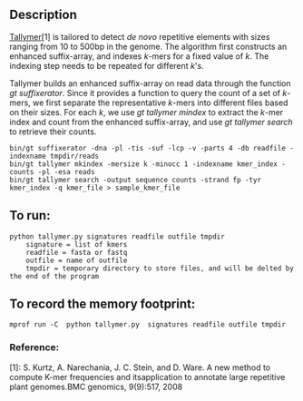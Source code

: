 ## Description
[Tallymer](http://genometools.org/tools/gt_tallymer_occratio.html)[1] is tailored to detect *de novo* repetitive elements with sizes ranging from 10 to 500bp in the genome. The algorithm first constructs an enhanced suffix-array, and indexes *k*-mers for a fixed value of *k*. The indexing step needs to be repeated for different *k*'s.

Tallymer builds an enhanced suffix-array on read data through the function *gt suffixerator*. Since it provides a function to query the count of a set of *k*-mers, we first separate the representative *k*-mers into different files based on their sizes. For each *k*, we use *gt tallymer mindex* to extract the *k*-mer index and count from the enhanced suffix-array, and use *gt tallymer search* to retrieve their counts. 

```
bin/gt suffixerator -dna -pl -tis -suf -lcp -v -parts 4 -db readfile -indexname tmpdir/reads
bin/gt tallymer mkindex -mersize k -minocc 1 -indexname kmer_index -counts -pl -esa reads
bin/gt tallymer search -output sequence counts -strand fp -tyr kmer_index -q kmer_file > sample_kmer_file
```

## To run:
```
python tallymer.py signatures readfile outfile tmpdir
	signature = list of kmers
	readfile = fasta or fastq
	outfile = name of outfile
	tmpdir = temporary directory to store files, and will be delted by the end of the program
```

## To record the memory footprint:
```
mprof run -C  python tallymer.py  signatures readfile outfile tmpdir
```

### Reference:
[1]: S.  Kurtz,  A.  Narechania,  J.  C.  Stein,  and  D.  Ware.   A  new  method  to  compute  K-mer  frequencies  and  itsapplication to annotate large repetitive plant genomes.BMC genomics, 9(9):517, 2008
